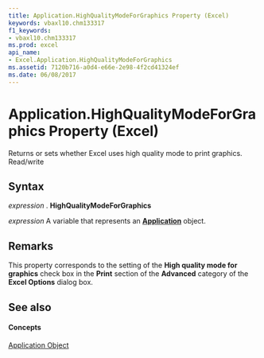 ```yaml
---
title: Application.HighQualityModeForGraphics Property (Excel)
keywords: vbaxl10.chm133317
f1_keywords:
- vbaxl10.chm133317
ms.prod: excel
api_name:
- Excel.Application.HighQualityModeForGraphics
ms.assetid: 7120b716-a0d4-e66e-2e98-4f2cd41324ef
ms.date: 06/08/2017
---
```



# Application.HighQualityModeForGraphics Property (Excel)

Returns or sets whether Excel uses high quality mode to print graphics. Read/write


## Syntax

 _expression_ . **HighQualityModeForGraphics**

 _expression_ A variable that represents an **[Application](Excel.Application(objec).md)** object.


## Remarks

This property corresponds to the setting of the  **High quality mode for graphics** check box in the **Print** section of the **Advanced** category of the **Excel Options** dialog box.


## See also


#### Concepts


[Application Object](Excel.Application(objec).md)

